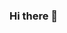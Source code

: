 ### Hi there 👋

<!--
**dj456119/dj456119** is a ✨ _special_ ✨ repository because its `README.md` (this file) appears on your GitHub profile.

Here are some ideas to get you started:

- 🔭 I’m currently working on Tongcheng
- 🌱 I’m currently learning Rust
- 💬 Ask me about distributed, cloud
- 📫 How to reach me: vx: dj456119
-->
